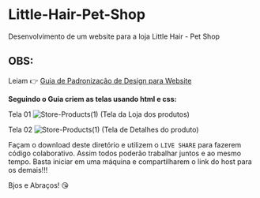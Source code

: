 # Little-Hair-Pet-Shop
Desenvolvimento de um website para a loja Little Hair - Pet Shop

## OBS:
Leiam 👉 [Guia de Padronização de Design para Website](https://github.com/little-hair/Little-Hair-Pet-Shop/blob/main/Projeto%20-%20Senai%20-%20Pet%20Shop/Leia-me.md#guia-de-padroniza%C3%A7%C3%A3o-de-design-para-website)

**Seguindo o Guia criem as telas usando html e css:**

Tela 01
![Store-Products(1)](https://github.com/user-attachments/assets/644dc20f-8b10-4d26-8a87-673aa8e5bc7f)
(Tela da Loja dos produtos)

Tela 02
![Store-Products(1)](https://github.com/user-attachments/assets/af980b8e-cdda-40fe-8da6-48a013207b11)
(Tela de Detalhes do produto)

Façam o download deste diretório e utilizem o `LIVE SHARE` para fazerem código colaborativo. Assim todos poderão trabalhar juntos e ao mesmo tempo.
Basta iniciar em uma máquina e compartilharem o link do host para os demais!!!

Bjos e Abraços! 😘
